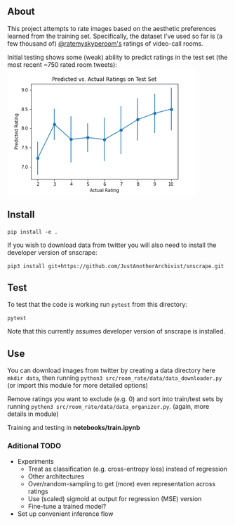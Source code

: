 ## About
This project attempts to rate images based on the aesthetic preferences learned from the training set. Specifically, the dataset I've used so far is (a few thousand of) [@ratemyskyperoom's](https://twitter.com/ratemyskyperoom) ratings of video-call rooms.

Initial testing shows some (weak) ability to predict ratings in the test set (the most recent ~750 rated room tweets):
![Test Results](imgs/Mean_Std_Results_MSELoss.png)

## Install
```
pip install -e .
```

If you wish to download data from twitter you will also need to install the developer version of snscrape:
```
pip3 install git+https://github.com/JustAnotherArchivist/snscrape.git
```
## Test
To test that the code is working run `pytest` from this directory:
```
pytest
```
Note that this currently assumes developer version of snscrape is installed.

## Use
You can download images from twitter by creating a data directory here `mkdir data`, then running
`python3 src/room_rate/data/data_downloader.py` (or import this module for more detailed options)

Remove ratings you want to exclude (e.g. 0) and sort into train/test sets by running `python3 src/room_rate/data/data_organizer.py`. (again, more details in module)

Training and testing in **notebooks/train.ipynb**

### Aditional TODO
- Experiments
    - Treat as classification (e.g. cross-entropy loss) instead of regression
    - Other architectures
    - Over/random-sampling to get (more) even representation across ratings
    - Use (scaled) sigmoid at output for regression (MSE) version
    - Fine-tune a trained model?
- Set up convenient inference flow
